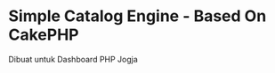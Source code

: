 Simple Catalog Engine - Based On CakePHP
===========================

Dibuat untuk Dashboard PHP Jogja